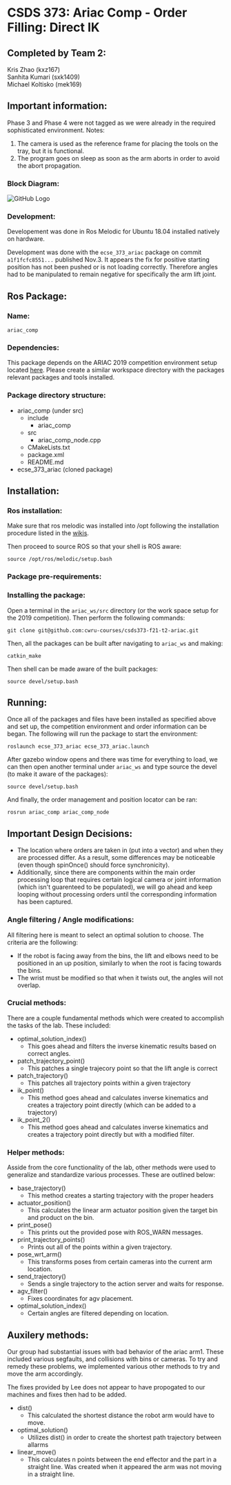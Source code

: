 # CSDS 373: Ariac Comp - Order Filling: Direct IK

## Completed by Team 2: 

Kris Zhao (kxz167)\
Sanhita Kumari (sxk1409)\
Michael Koltisko (mek169)

## Important information:

Phase 3 and Phase 4 were not tagged as we were already in the required sophisticated environment.
Notes:
1) The camera is used as the reference frame for placing the tools on the tray, but it is functional.
2) The program goes on sleep as soon as the arm aborts in order to avoid the abort propagation.

### Block Diagram:

![GitHub Logo](/robo.PNG)

### Development:

Developement was done in Ros Melodic for Ubuntu 18.04 installed natively on hardware.

Development was done with the `ecse_373_ariac` package on commit `a1f1fcfc8551...` published Nov.3. It appears the fix for positive starting position has not been pushed or is not loading correctly. Therefore angles had to be manipulated to remain negative for specifically the arm lift joint. 

## Ros Package:

### Name:

```
ariac_comp
```

### Dependencies:

This package depends on the ARIAC 2019 competition environment setup located [here](https://bitbucket.org/osrf/ariac/wiki/2019/Home). Please create a similar workspace directory with the packages relevant packages and tools installed.

### Package directory structure:
- ariac_comp (under src)
    - include
        - ariac_comp
    - src
        - ariac_comp_node.cpp
    - CMakeLists.txt
    - package.xml
    - README.md
- ecse_373_ariac (cloned package)

## Installation:

### Ros installation:

Make sure that ros melodic was installed into /opt following the installation procedure listed in the [wikis](http://wiki.ros.org/melodic/Installation/Ubuntu).

Then proceed to source ROS so that your shell is ROS aware:

```
source /opt/ros/melodic/setup.bash
```

### Package pre-requirements:

### Installing the package:

Open a terminal in the `ariac_ws/src` directory (or the work space setup for the 2019 competition). Then perform the following commands:

```
git clone git@github.com:cwru-courses/csds373-f21-t2-ariac.git
```

Then, all the packages can be built after navigating to `ariac_ws` and making:

```
catkin_make
```

Then shell can be made aware of the built packages:

```
source devel/setup.bash
```

## Running:
Once all of the packages and files have been installed as specified above and set up, the competition environment and order information can be began. The following will run the package to start the environment:

``` 
roslaunch ecse_373_ariac ecse_373_ariac.launch
```

After gazebo window opens and there was time for everything to load, we can then open another terminal under `ariac_ws` and type source the devel (to make it aware of the packages):

```
source devel/setup.bash
```

And finally, the order management and position locator can be ran:

```
rosrun ariac_comp ariac_comp_node
```

## Important Design Decisions:

- The location where orders are taken in (put into a vector) and when they are processed differ. As a result, some differences may be noticeable (even though spinOnce() should force synchronicity).
- Additionally, since there are components within the main order processing loop that requires certain logical camera or joint information (which isn't guarenteed to be populated), we will go ahead and keep looping without processing orders until the corresponding information has been captured.

### Angle filtering / Angle modifications:
All filtering here is meant to select an optimal solution to choose. The criteria are the following:
- If the robot is facing away from the bins, the lift and elbows need to be positioned in an up position, similarly to when the root is facing towards the bins.
- The wrist must be modified so that when it twists out, the angles will not overlap.

### Crucial methods:

There are a couple fundamental methods which were created to accomplish the tasks of the lab. These included:

- optimal_solution_index()
    - This goes ahead and filters the inverse kinematic results based on correct angles.
- patch_trajectory_point()
    - This patches a single trajecory point so that the lift angle is correct
- patch_trajectory()
    - This patches all trajectory points within a given trajectory
- ik_point()
    - This method goes ahead and calculates inverse kinematics and creates a trajectory point directly (which can be added to a trajectory)
- ik_point_2()
    - This method goes ahead and calculates inverse kinematics and creates a trajectory point directly but with a modified filter.

### Helper methods:

Asside from the core functionality of the lab, other methods were used to generalize and standardize various processes. These are outlined below:

- base_trajectory()
    - This method creates a starting trajectory with the proper headers 
- actuator_position()
    - This calculates the linear arm actuator position given the target bin and product on the bin.
- print_pose()
    - This prints out the provided pose with ROS_WARN messages.
- print_trajectory_points()
    - Prints out all of the points within a given trajectory.
- pose_wrt_arm()
    - This transforms poses from certain cameras into the current arm location.
- send_trajectory()
    - Sends a single trajectory to the action server and waits for response.
- agv_filter()
    - Fixes coordinates for agv placement.
- optimal_solution_index()
    - Certain angles are filtered depending on location.

## Auxilery methods:
Our group had substantial issues with bad behavior of the ariac arm1. These included various segfaults, and collisions with bins or cameras. To try and remedy these problems, we implemented various other methods to try and move the arm accordingly.

The fixes provided by Lee does not appear to have propogated to our machines and fixes then had to be added.

- dist()
    - This calculated the shortest distance the robot arm would have to move.
- optimal_solution()
    - Utilizes dist() in order to create the shortest path trajectory between allarms
- linear_move()
    - This calculates n points between the end effector and the part in a straight line. Was created when it appeared the arm was not moving in a straight line.

